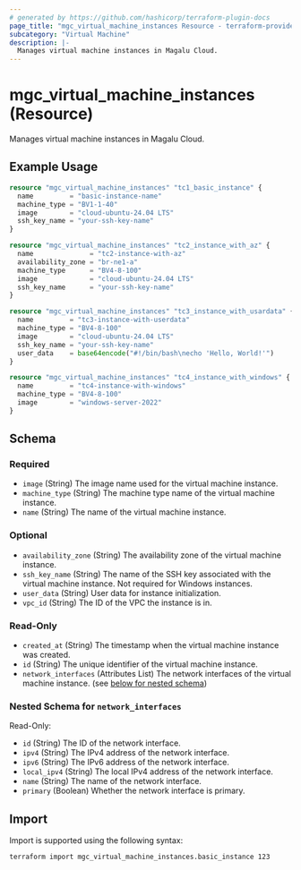 ```yaml
---
# generated by https://github.com/hashicorp/terraform-plugin-docs
page_title: "mgc_virtual_machine_instances Resource - terraform-provider-mgc"
subcategory: "Virtual Machine"
description: |-
  Manages virtual machine instances in Magalu Cloud.
---
```


# mgc_virtual_machine_instances (Resource)

Manages virtual machine instances in Magalu Cloud.

## Example Usage

```terraform
resource "mgc_virtual_machine_instances" "tc1_basic_instance" {
  name         = "basic-instance-name"
  machine_type = "BV1-1-40"
  image        = "cloud-ubuntu-24.04 LTS"
  ssh_key_name = "your-ssh-key-name"
}

resource "mgc_virtual_machine_instances" "tc2_instance_with_az" {
  name              = "tc2-instance-with-az"
  availability_zone = "br-ne1-a"
  machine_type      = "BV4-8-100"
  image             = "cloud-ubuntu-24.04 LTS"
  ssh_key_name      = "your-ssh-key-name"
}

resource "mgc_virtual_machine_instances" "tc3_instance_with_usardata" {
  name         = "tc3-instance-with-userdata"
  machine_type = "BV4-8-100"
  image        = "cloud-ubuntu-24.04 LTS"
  ssh_key_name = "your-ssh-key-name"
  user_data    = base64encode("#!/bin/bash\necho 'Hello, World!'")
}

resource "mgc_virtual_machine_instances" "tc4_instance_with_windows" {
  name         = "tc4-instance-with-windows"
  machine_type = "BV4-8-100"
  image        = "windows-server-2022"
}
```

<!-- schema generated by tfplugindocs -->
## Schema

### Required

- `image` (String) The image name used for the virtual machine instance.
- `machine_type` (String) The machine type name of the virtual machine instance.
- `name` (String) The name of the virtual machine instance.

### Optional

- `availability_zone` (String) The availability zone of the virtual machine instance.
- `ssh_key_name` (String) The name of the SSH key associated with the virtual machine instance. Not required for Windows instances.
- `user_data` (String) User data for instance initialization.
- `vpc_id` (String) The ID of the VPC the instance is in.

### Read-Only

- `created_at` (String) The timestamp when the virtual machine instance was created.
- `id` (String) The unique identifier of the virtual machine instance.
- `network_interfaces` (Attributes List) The network interfaces of the virtual machine instance. (see [below for nested schema](#nestedatt--network_interfaces))

<a id="nestedatt--network_interfaces"></a>
### Nested Schema for `network_interfaces`

Read-Only:

- `id` (String) The ID of the network interface.
- `ipv4` (String) The IPv4 address of the network interface.
- `ipv6` (String) The IPv6 address of the network interface.
- `local_ipv4` (String) The local IPv4 address of the network interface.
- `name` (String) The name of the network interface.
- `primary` (Boolean) Whether the network interface is primary.

## Import

Import is supported using the following syntax:

```shell
terraform import mgc_virtual_machine_instances.basic_instance 123
```
